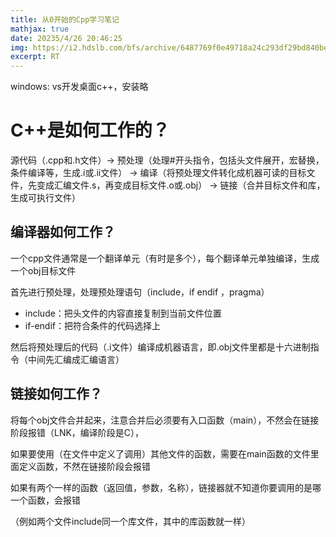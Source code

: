 ```yaml
---
title: 从0开始的Cpp学习笔记
mathjax: true
date: 20235/4/26 20:46:25
img: https://i2.hdslb.com/bfs/archive/6487769f0e49718a24c293df29bd840be0ca2e9c.png
excerpt: RT
---
```

windows: vs开发桌面c++，安装略

# C++是如何工作的？

源代码（.cpp和.h文件）-> 预处理（处理#开头指令，包括头文件展开，宏替换，条件编译等，生成.i或.ii文件） -> 编译（将预处理文件转化成机器可读的目标文件，先变成汇编文件.s，再变成目标文件.o或.obj） -> 链接（合并目标文件和库，生成可执行文件）

## 编译器如何工作？

一个cpp文件通常是一个翻译单元（有时是多个），每个翻译单元单独编译，生成一个obj目标文件

首先进行预处理，处理预处理语句（include，if endif ，pragma）

- include：把头文件的内容直接复制到当前文件位置
- if-endif：把符合条件的代码选择上

然后将预处理后的代码（.i文件）编译成机器语言，即.obj文件里都是十六进制指令（中间先汇编成汇编语言）

## 链接如何工作？

将每个obj文件合并起来，注意合并后必须要有入口函数（main），不然会在链接阶段报错（LNK，编译阶段是C），

如果要使用（在文件中定义了调用）其他文件的函数，需要在main函数的文件里面定义函数，不然在链接阶段会报错

如果有两个一样的函数（返回值，参数，名称），链接器就不知道你要调用的是哪一个函数，会报错

（例如两个文件include同一个库文件，其中的库函数就一样）

